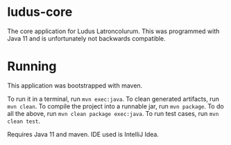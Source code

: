 # ludus-core
The core application for Ludus Latroncolurum. This was programmed with Java 11 and is unfortunately not backwards compatible.

# Running
This application was bootstrapped with maven.

To run it in a terminal, run `mvn exec:java`.
To clean generated artifacts, run `mvn clean`.
To compile the project into a runnable jar, run `mvn package`.
To do all the above, run `mvn clean package exec:java`.
To run test cases, run `mvn clean test`.

Requires Java 11 and maven. IDE used is IntelliJ Idea.
